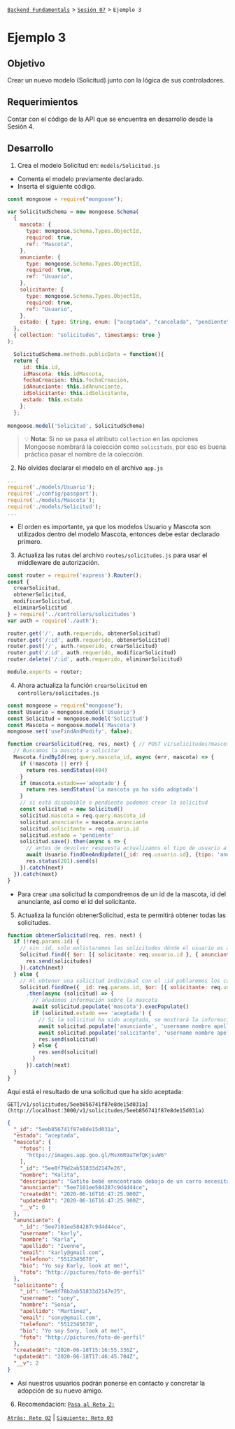 [`Backend Fundamentals`](../../README.md) > [`Sesión 07`](../README.md) > `Ejemplo 3`

# Ejemplo 3

## Objetivo

Crear un nuevo modelo (Solicitud) junto con la lógica de sus controladores.

## Requerimientos

Contar con el código de la API que se encuentra en desarrollo desde la Sesión 4.

## Desarrollo

1. Crea el modelo Solicitud en: `models/Solicitud.js` 

- Comenta el modelo previamente declarado.
- Inserta el siguiente código.

```jsx
const mongoose = require("mongoose");

var SolicitudSchema = new mongoose.Schema(
  {
    mascota: {
      type: mongoose.Schema.Types.ObjectId,
      required: true,
      ref: "Mascota",
    },
    anunciante: {
      type: mongoose.Schema.Types.ObjectId,
      required: true,
      ref: "Usuario",
    },
    solicitante: {
      type: mongoose.Schema.Types.ObjectId,
      required: true,
      ref: "Usuario",
    },
    estado: { type: String, enum: ["aceptada", "cancelada", "pendiente"] },
  },
  { collection: "solicitudes", timestamps: true }
);

  SolicitudSchema.methods.publicData = function(){
  return {
     id: this.id,
     idMascota: this.idMascota,
     fechaCreacion: this.fechaCreacion,
     idAnunciante: this.idAnunciante,
     idSolicitante: this.idSolicitante,
     estado: this.estado
    };
  };
  
mongoose.model('Solicitud', SolicitudSchema)
```

>💡 **Nota:**
> Si no se pasa el atributo `collection` en las opciones Mongoose nombrará la colección como `solicituds`, por eso es buena práctica pasar el nombre de la colección.
>

2. No olvides declarar el modelo en el archivo `app.js`

```jsx
...
require('./models/Usuario');
require('./config/passport');
require('./models/Mascota');
require('./models/Solicitud');
...
```

- El orden es importante, ya que los modelos Usuario y Mascota son utilizados dentro del modelo Mascota, entonces debe estar declarado primero.

3. Actualiza las rutas del archivo `routes/solicitudes.js` para usar el middleware de autorización.

```jsx
const router = require('express').Router();
const {
  crearSolicitud,
  obtenerSolicitud,
  modificarSolicitud,
  eliminarSolicitud
} = require('../controllers/solicitudes')
var auth = require('./auth');

router.get('/', auth.requerido, obtenerSolicitud)
router.get('/:id', auth.requerido, obtenerSolicitud)
router.post('/', auth.requerido, crearSolicitud)
router.put('/:id', auth.requerido, modificarSolicitud)
router.delete('/:id', auth.requerido, eliminarSolicitud)

module.exports = router;
```

4. Ahora actualiza la función `crearSolicitud` en `controllers/solicitudes.js`

```jsx
const mongoose = require("mongoose");
const Usuario = mongoose.model('Usuario')
const Solicitud = mongoose.model('Solicitud')
const Mascota = mongoose.model('Mascota')
mongoose.set('useFindAndModify', false);

function crearSolicitud(req, res, next) { // POST v1/solicitudes?mascota_id=021abo59c96b90a02344...
  // Buscamos la mascota a solicitar
  Mascota.findById(req.query.mascota_id, async (err, mascota) => {
    if (!mascota || err) {
      return res.sendStatus(404)
    }
    if (mascota.estado==='adoptado') {
      return res.sendStatus('La mascota ya ha sido adoptada')
    }
    // si está dispobible o pendiente podemos crear la solicitud
    const solicitud = new Solicitud()
    solicitud.mascota = req.query.mascota_id
    solicitud.anunciante = mascota.anunciante
    solicitud.solicitante = req.usuario.id
    solicitud.estado = 'pendiente'
    solicitud.save().then(async s => {
      // antes de devolver respuesta actualizamos el tipo de usuario a anunciante
      await Usuario.findOneAndUpdate({_id: req.usuario.id}, {tipo: 'anunciante'})
      res.status(201).send(s)
    }).catch(next)
  }).catch(next)
}
```

- Para crear una solicitud la compondremos de un id de la mascota, id del anunciante, así como el id del solicitante.

5. Actualiza la función obtenerSolicitud, esta te permitirá obtener todas las solicitudes.

```jsx
function obtenerSolicitud(req, res, next) {
  if (!req.params.id) {
    // sin :id, solo enlistaremos las solicitudes dónde el usuario es anunciante o solicitante
    Solicitud.find({ $or: [{ solicitante: req.usuario.id }, { anunciante: req.usuario.id }] }).then(solicitudes => {
      res.send(solicitudes)
    }).catch(next)
  } else {
    // Al obtener una solicitud individual con el :id poblaremos los campos necesarios
    Solicitud.findOne({ _id: req.params.id, $or: [{ solicitante: req.usuario.id }, { anunciante: req.usuario.id }] })
      .then(async (solicitud) => {
        // añadimos información sobre la mascota
        await solicitud.populate('mascota').execPopulate()
        if (solicitud.estado === 'aceptada') {
          // Si la solicitud ha sido aceptada, se mostrará la información de contacto
          await solicitud.populate('anunciante', 'username nombre apellido bio foto telefono email').execPopulate()
          await solicitud.populate('solicitante', 'username nombre apellido bio foto telefono email').execPopulate()
          res.send(solicitud)
        } else {
          res.send(solicitud)
        }
      }).catch(next)
  }
}
```

Aquí está el resultado de una solicitud que ha sido aceptada:

`GET[/v1/solicitudes/5eeb856741f87e8de15d031a](http://localhost:3000/v1/solicitudes/5eeb856741f87e8de15d031a)`

```json
{
  "_id": "5eeb856741f87e8de15d031a",
  "estado": "aceptada",
  "mascota": {
    "fotos": [
      "https://images.app.goo.gl/MsX6R9aTWfQKjsvW6"
    ],
    "_id": "5ee8f79d2ab51833d2147e26",
    "nombre": "Kalita",
    "descripcion": "Gatito bebé enncontrado debajo de un carro necesita hogar",
    "anunciante": "5ee7101ee584287c9d4d44ce",
    "createdAt": "2020-06-16T16:47:25.900Z",
    "updatedAt": "2020-06-16T16:47:25.900Z",
    "__v": 0
  },
  "anunciante": {
    "_id": "5ee7101ee584287c9d4d44ce",
    "username": "karly",
    "nombre": "Karla",
    "apellido": "Ivonne",
    "email": "karly@gmail.com",
    "telefono": "5512345678",
    "bio": "Yo soy Karly, look at me!",
    "foto": "http://pictures/foto-de-perfil"
  },
  "solicitante": {
    "_id": "5ee8f78b2ab51833d2147e25",
    "username": "sony",
    "nombre": "Sonia",
    "apellido": "Martinez",
    "email": "sony@gmail.com",
    "telefono": "5512345678",
    "bio": "Yo soy Sony, look at me!",
    "foto": "http://pictures/foto-de-perfil"
  },
  "createdAt": "2020-06-18T15:16:55.336Z",
  "updatedAt": "2020-06-18T17:46:45.704Z",
  "__v": 2
}
```
- Así nuestros usuarios podrán ponerse en contacto y concretar la adopción de su nuevo amigo.

6. Recomendación: [`Pasa al Reto 2:`](../Reto-02)

[`Atrás: Reto 02`](../Reto-02) | [`Siguiente: Reto 03`](../Reto-03)
